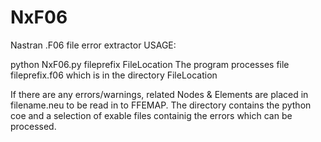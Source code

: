 # NxF06

Nastran .F06 file error extractor
USAGE:

python NxF06.py fileprefix FileLocation
The program processes file fileprefix.f06 which is in the directory FileLocation

If there are any errors/warnings, related Nodes & Elements are placed in filename.neu
to be read in to FFEMAP.
The directory contains the python coe and a selection of exable files containig the errors which can be processed.
